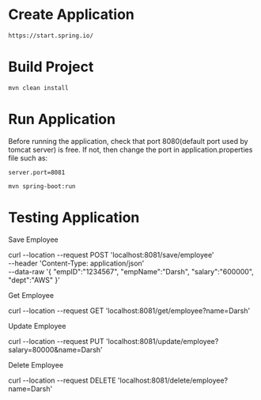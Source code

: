 # Create Application
```
https://start.spring.io/
```
# Build Project
```
mvn clean install
```
# Run Application
Before running the application, check that port 8080(default port used by tomcat server) is free. If not, then change the port in application.properties file such as:
```
server.port=8081
```

```
mvn spring-boot:run
```
# Testing Application

Save Employee

curl --location --request POST 'localhost:8081/save/employee' \
--header 'Content-Type: application/json' \
--data-raw '{
"empID":"1234567",
"empName":"Darsh",
"salary":"600000",
"dept":"AWS"
}'

Get Employee

curl --location --request GET 'localhost:8081/get/employee?name=Darsh'

Update Employee

curl --location --request PUT 'localhost:8081/update/employee?salary=80000&name=Darsh'

Delete Employee

curl --location --request DELETE 'localhost:8081/delete/employee?name=Darsh'

